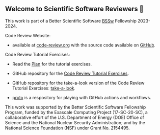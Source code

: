 ## Welcome to Scientific Software Reviewers 👋

This work is part of a Better Scientific Software [BSSw](https://bssw.io/) Fellowship 2023-2024.

Code Review Website: 

* available at [code-review.org](https://code-review.org/) with the source code available on [GitHub](https://github.com/scientific-software-reviewers/scientific-software-reviewers.github.io).

Code Review Tutorial Exercises:

* Read the [Plan](https://github.com/scientific-software-reviewers/Plan) for the tutorial exercises.

* GitHub repository for the [Code Review Tutorial Exercises](https://github.com/scientific-software-reviewers/tutorial).

* GitHub repository for the take-a-look version of the Code Review Tutorial Exercises: [take-a-look](https://github.com/scientific-software-reviewers/tutorial-take-a-look).

* [proto](https://github.com/scientific-software-reviewers/proto) is a respository for playing with GitHub actions and workflows.


This work was supported by the Better Scientific Software Fellowship
Program, funded by the Exascale Computing Project (17-SC-20-SC), a
collaborative effort of the U.S. Department of Energy (DOE) Office of
Science and the National Nuclear Security Administration; and by the
National Science Foundation (NSF) under Grant No. 2154495.

<!--

**Here are some ideas to get you started:**

🙋‍♀️ A short introduction - what is your organization all about?
🌈 Contribution guidelines - how can the community get involved?
👩‍💻 Useful resources - where can the community find your docs? Is there anything else the community should know?
🍿 Fun facts - what does your team eat for breakfast?
🧙 Remember, you can do mighty things with the power of [Markdown](https://docs.github.com/github/writing-on-github/getting-started-with-writing-and-formatting-on-github/basic-writing-and-formatting-syntax)
-->
